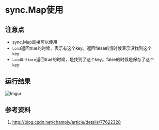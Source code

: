 # sync.Map使用

## 注意点
 - sync.Map直接可以使用
 - `Load`返回true的时候，表示有这个key。返回false的饿时候表示没找到这个key
 - `LoadOrStore`返回true的时候，是找到了这个key。false的时候是保存了这个key

## 运行结果
![Imgur](https://i.imgur.com/1Jjq2k8.png)

## 参考资料
1. http://blog.csdn.net/champly/article/details/77622328